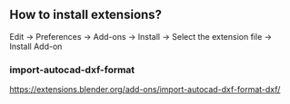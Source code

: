## How to install extensions?

Edit -> Preferences -> Add-ons -> Install -> Select the extension file -> Install Add-on

### import-autocad-dxf-format

<https://extensions.blender.org/add-ons/import-autocad-dxf-format-dxf/>
